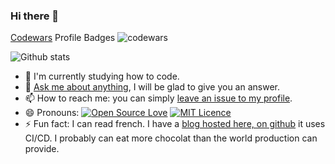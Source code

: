 ### Hi there 👋  
[Codewars](https://www.codewars.com/users/cGIfl300/) Profile Badges ![codewars](https://www.codewars.com/users/cGIfl300/badges/micro)  

![Github stats](https://github-readme-stats.vercel.app/api?username=cGIfl300&show_icons=true&cache_seconds=86400)  

- 🔭 I'm currently studying how to code.  
- 💬 [Ask me about anything](https://github.com/cGIfl300/cGIfl300/issues/new), I will be glad to give you an answer.
- 📫 How to reach me: you can simply [leave an issue to my profile](https://github.com/cGIfl300/cGIfl300/issues/new).
- 😄 Pronouns: [![Open Source Love](https://badges.frapsoft.com/os/v1/open-source.png?v=103)](https://github.com/ellerbrock/open-source-badges/) [![MIT Licence](https://badges.frapsoft.com/os/mit/mit.png?v=103)](https://opensource.org/licenses/mit-license.php)
- ⚡ Fun fact: I can read french. I have a [blog hosted here, on github](https://www.cgifl300.com/) it uses CI/CD. I probably can eat more chocolat than the world production can provide.  
<!--
**cGIfl300/cGIfl300** is a ✨ _special_ ✨ repository because its `README.md` (this file) appears on your GitHub profile.

Here are some ideas to get you started:

- 🔭 I’m currently working on ...
- 🌱 I’m currently learning ...
- 👯 I’m looking to collaborate on ...
- 🤔 I’m looking for help with ...
- 💬 Ask me about ...
- 📫 How to reach me: ...
- 😄 Pronouns: ...
- ⚡ Fun facts: ...
-->
